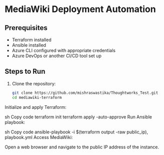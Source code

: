 # MediaWiki Deployment Automation

## Prerequisites
- Terraform installed
- Ansible installed
- Azure CLI configured with appropriate credentials
- Azure DevOps or another CI/CD tool set up

## Steps to Run

1. Clone the repository:
   ```sh
   git clone https://github.com/mishraswastika/Thoughtworks_Test.git
   cd mediawiki-terraform
Initialize and apply Terraform:

sh
Copy code
terraform init
terraform apply -auto-approve
Run Ansible playbook:

sh
Copy code
ansible-playbook -i $(terraform output -raw public_ip), playbook.yml
Access MediaWiki:

Open a web browser and navigate to the public IP address of the instance.

